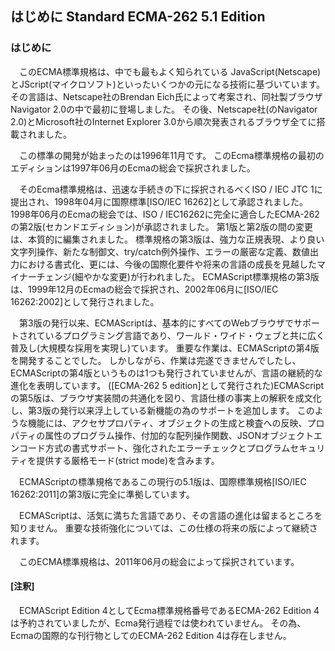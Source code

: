 はじめに Standard ECMA-262 5.1 Edition
--------------------------------------

### はじめに

　このECMA標準規格は、中でも最もよく知られている
JavaScript(Netscape)とJScript(マイクロソフト)といったいくつかの元になる技術に基づいています。
その言語は、Netscape社のBrendan
Eich氏によって考案され、同社製ブラウザNavigator
2.0の中で最初に登場しました。 その後、Netscape社(のNavigator
2.0)とMicrosoft社のInternet Explorer
3.0から順次発表されるブラウザ全てに搭載されました。

　この標準の開発が始まったのは1996年11月です。
このEcma標準規格の最初のエディションは1997年06月のEcmaの総会で採択されました。

　そのEcma標準規格は、迅速な手続きの下に採択されるべくISO / IEC JTC
1に提出され、1998年04月に国際標準[ISO/IEC 16262]として承認されました。
1998年06月のEcmaの総会では、ISO /
IEC16262に完全に適合したECMA-262の第2版(セカンドエディション)が承認されました。
第1版と第2版の間の変更は、本質的に編集されました。
標準規格の第3版は、強力な正規表現、より良い文字列操作、新たな制御文、try/catch例外操作、エラーの厳密な定義、数値出力における書式化、更には、今後の国際化要件や将来の言語の成長を見越したマイナーチェンジ(細やかな変更)が行われました。
ECMAScript標準規格の第3版は、1999年12月のEcmaの総会で採択され、2002年06月に[ISO/IEC
16262:2002]として発行されました。

　第3版の発行以来、ECMAScriptは、基本的にすべてのWebブラウザでサポートされているプログラミング言語であり、ワールド・ワイド・ウェブと共に広く普及し(大規模な採用を実現し)ています。
重要な作業は、ECMAScriptの第4版を開発することでした。
しかしながら、作業は完遂できませんでしたし、ECMAScriptの第4版というものは1つも発行されていませんが、言語の継続的な進化を表明しています。
([ECMA-262 5
edition]として発行された)ECMAScriptの第5版は、ブラウザ実装間の共通化を図り、言語仕様の事実上の解釈を成文化し、第3版の発行以来浮上している新機能の為のサポートを追加します。
このような機能には、アクセサプロパティ、オブジェクトの生成と検査への反映、プロパティの属性のプログラム操作、付加的な配列操作関数、JSONオブジェクトエンコード方式の書式サポート、強化されたエラーチェックとプログラムセキュリティを提供する厳格モード(strict
mode)を含みます。

　ECMAScriptの標準規格であるこの現行の5.1版は、国際標準規格[ISO/IEC
16262:2011]の第3版に完全に準拠しています。

　ECMAScriptは、活気に満ちた言語であり、その言語の進化は留まるところを知りません。
重要な技術強化については、この仕様の将来の版によって継続されます。

　このECMA標準規格は、2011年06月の総会によって採択されています。

#### [注釈]

　ECMAScript Edition 4としてEcma標準規格番号であるECMA-262 Edition
4は予約されていましたが、Ecma発行過程では使われていません。
その為、Ecmaの国際的な刊行物としてのECMA-262 Edition 4は存在しません。
